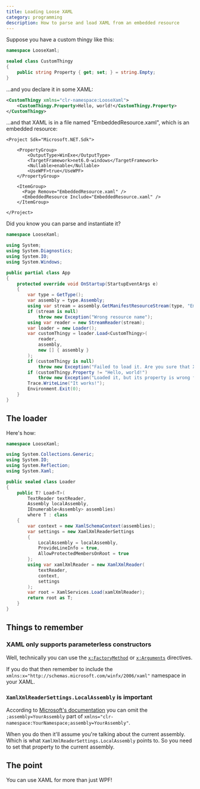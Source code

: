 ```yaml
---
title: Loading Loose XAML
category: programming
description: How to parse and load XAML from an embedded resource
---
```


Suppose you have a custom thingy like this:

```csharp
namespace LooseXaml;

sealed class CustomThingy
{
    public string Property { get; set; } = string.Empty;
}
```

...and you declare it in some XAML:

```xml
<CustomThingy xmlns="clr-namespace:LooseXaml">
    <CustomThingy.Property>Hello, world!</CustomThingy.Property>
</CustomThingy>
```

...and that XAML is in a file named "EmbeddedResource.xaml", which is an
embedded resource:

```
<Project Sdk="Microsoft.NET.Sdk">

    <PropertyGroup>
        <OutputType>WinExe</OutputType>
        <TargetFramework>net6.0-windows</TargetFramework>
        <Nullable>enable</Nullable>
        <UseWPF>true</UseWPF>
    </PropertyGroup>

    <ItemGroup>
      <Page Remove="EmbeddedResource.xaml" />
      <EmbeddedResource Include="EmbeddedResource.xaml" />
    </ItemGroup>

</Project>
```

Did you know you can parse and instantiate it?

```csharp
namespace LooseXaml;

using System;
using System.Diagnostics;
using System.IO;
using System.Windows;

public partial class App
{
    protected override void OnStartup(StartupEventArgs e)
    {
        var type = GetType();
        var assembly = type.Assembly;
        using var stream = assembly.GetManifestResourceStream(type, "EmbeddedResource.xaml");
        if (stream is null)
            throw new Exception("Wrong resource name");
        using var reader = new StreamReader(stream);
        var loader = new Loader();
        var customThingy = loader.Load<CustomThingy>(
            reader,
            assembly,
            new [] { assembly }
        );
        if (customThingy is null)
            throw new Exception("Failed to load it. Are you sure that XAML declares a CustomThingy?");
        if (customThingy.Property != "Hello, world!")
            throw new Exception("Loaded it, but its property is wrong for some reason");
        Trace.WriteLine("It works!");
        Environment.Exit(0);
    }
}
```

## The loader

Here's how:

```csharp
namespace LooseXaml;

using System.Collections.Generic;
using System.IO;
using System.Reflection;
using System.Xaml;

public sealed class Loader
{
    public T? Load<T>(
        TextReader textReader,
        Assembly localAssembly,
        IEnumerable<Assembly> assemblies)
        where T : class
    {
        var context = new XamlSchemaContext(assemblies);
        var settings = new XamlXmlReaderSettings
        {
            LocalAssembly = localAssembly,
            ProvideLineInfo = true,
            AllowProtectedMembersOnRoot = true
        };
        using var xamlXmlReader = new XamlXmlReader(
            textReader,
            context,
            settings
        );
        var root = XamlServices.Load(xamlXmlReader);
        return root as T;
    }
}
```

## Things to remember

### XAML only supports parameterless constructors

Well, technically you can use the
[`x:FactoryMethod`](https://docs.microsoft.com/en-us/dotnet/desktop/xaml-services/xfactorymethod-directive)
or
[`x:Arguments`](https://docs.microsoft.com/en-us/dotnet/desktop/xaml-services/xarguments-directive)
directives.

If you do that then remember to include the
`xmlns:x="http://schemas.microsoft.com/winfx/2006/xaml"` namespace in your XAML.

### `XamlXmlReaderSettings.LocalAssembly` is important

According to
[Microsoft's documentation](https://docs.microsoft.com/en-us/dotnet/desktop/wpf/advanced/xaml-namespaces-and-namespace-mapping-for-wpf-xaml?view=netframeworkdesktop-4.8#mapping-to-current-assemblies)
you can omit the `;assembly=YourAssembly` part of
`xmlns="clr-namespace:YourNamespace;assembly=YourAssembly"`.

When you do then it'll assume you're talking about the current assembly. Which
is what `XamlXmlReaderSettings.LocalAssembly` points to. So you need to set that
property to the current assembly.

## The point

You can use XAML for more than just WPF!